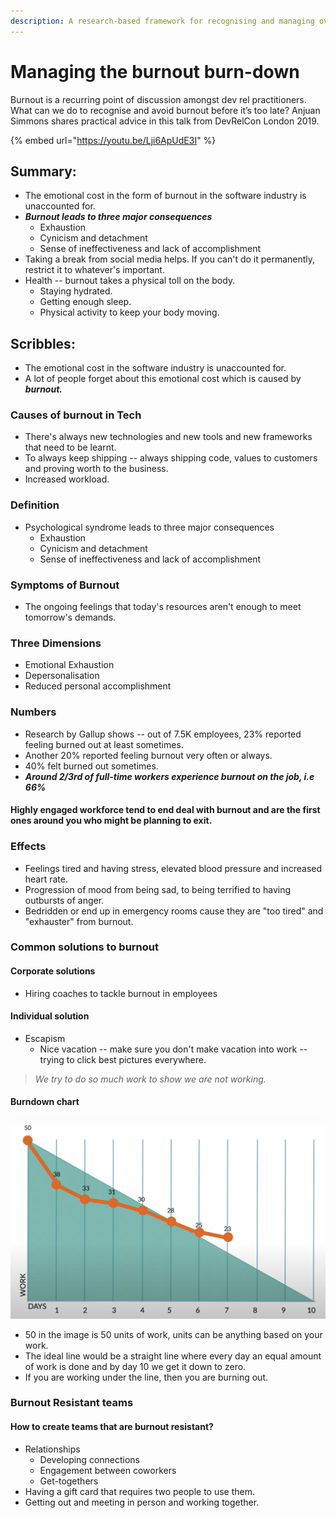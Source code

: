 ```yaml
---
description: A research-based framework for recognising and managing overwork.
---
```


# Managing the burnout burn-down



Burnout is a recurring point of discussion amongst dev rel practitioners. What can we do to recognise and avoid burnout before it’s too late? Anjuan Simmons shares practical advice in this talk from DevRelCon London 2019.

{% embed url="https://youtu.be/Lji6ApUdE3I" %}

## Summary:

* The emotional cost in the form of burnout in the software industry is unaccounted for.
* _**Burnout leads to three major consequences**_
  * Exhaustion
  * Cynicism and detachment
  * Sense of ineffectiveness and lack of accomplishment
* Taking a break from social media helps. If you can't do it permanently, restrict it to whatever's important. 
* Health -- burnout takes a physical toll on the body.
  * Staying hydrated.
  * Getting enough sleep.
  * Physical activity to keep your body moving. 

## Scribbles:

* The emotional cost in the software industry is unaccounted for.
* A lot of people forget about this emotional cost which is caused by _**burnout.**_

### **Causes of burnout in Tech**

* There's always new technologies and new tools and new frameworks that need to be learnt. 
* To always keep shipping -- always shipping code, values to customers and proving worth to the business. 
* Increased workload.

### Definition

* Psychological syndrome leads to three major consequences
  * Exhaustion
  * Cynicism and detachment
  * Sense of ineffectiveness and lack of accomplishment

### Symptoms of Burnout

* The ongoing feelings that today's resources aren't enough to meet tomorrow's demands. 

### Three Dimensions

* Emotional Exhaustion
* Depersonalisation
* Reduced personal accomplishment

### Numbers

* Research by Gallup shows -- out of 7.5K employees, 23% reported feeling burned out at least sometimes. 
* Another 20% reported feeling burnout very often or always. 
* 40% felt burned out sometimes. 
* _**Around 2/3rd of full-time workers experience burnout on the job, i.e 66%**_

#### Highly engaged workforce tend to end deal with burnout and are the first ones around you who might be planning to exit. 

### Effects 

* Feelings tired and having stress, elevated blood pressure and increased heart rate.
* Progression of mood from being sad, to being terrified to having outbursts of anger.
* Bedridden or end up in emergency rooms cause they are "too tired" and "exhauster" from burnout. 

### Common solutions to burnout

#### Corporate solutions 

* Hiring coaches to tackle burnout in employees

#### Individual solution

* Escapism
  * Nice vacation -- make sure you don't make vacation into work -- trying to click best pictures everywhere. 

> _We try to do so much work to show we are not working._



#### Burndown chart

![Burnout Burndown Chat](../.gitbook/assets/image%20%2816%29.png)

* 50 in the image is 50 units of work, units can be anything based on your work. 
* The ideal line would be a straight line where every day an equal amount of work is done and by day 10 we get it down to zero. 
* If you are working under the line, then you are burning out.  

### Burnout Resistant teams

#### How to create teams that are burnout resistant? 

* Relationships
  * Developing connections
  * Engagement between coworkers 
  * Get-togethers
* Having a gift card that requires two people to use them. 
* Getting out and meeting in person and working together.

